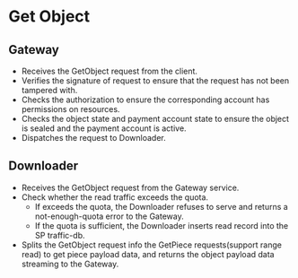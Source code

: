# Get Object

## Gateway 
* Receives the GetObject request from the client.
* Verifies the signature of request to ensure that the request has not been tampered with.
* Checks the authorization to ensure the corresponding account has permissions on resources.
* Checks the object state and payment account state to ensure the object is sealed and the payment account is active.
* Dispatches the request to Downloader.

## Downloader
* Receives the GetObject request from the Gateway service.
* Check whether the read traffic exceeds the quota.
  * If exceeds the quota, the Downloader refuses to serve and returns a not-enough-quota error to the Gateway.
  * If the quota is sufficient, the Downloader inserts read record into the SP traffic-db.
* Splits the GetObject request info the GetPiece requests(support range read) to get piece payload data, and returns the object payload data streaming to the Gateway.